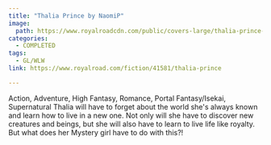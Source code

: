 ```yaml
---
title: "Thalia Prince by NaomiP"
image:
  path: https://www.royalroadcdn.com/public/covers-large/thalia-prince-aadavlajbq8.jpg
categories:
  - COMPLETED
tags:
  - GL/WLW
link: https://www.royalroad.com/fiction/41581/thalia-prince

---
```

Action, Adventure, High Fantasy, Romance, Portal Fantasy/Isekai, Supernatural Thalia will have to forget about the world she's always known and learn how to live in a new one.  Not only will she have to discover new creatures and beings, but she will also have to learn to live life like royalty.
But what does her Mystery girl have to do with this?!

